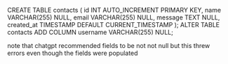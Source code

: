 CREATE TABLE contacts (
    id INT AUTO_INCREMENT PRIMARY KEY,
    name VARCHAR(255) NULL,
    email VARCHAR(255) NULL,
    message TEXT NULL,
    created_at TIMESTAMP DEFAULT CURRENT_TIMESTAMP
);
ALTER TABLE contacts ADD COLUMN username VARCHAR(255) NULL;

note that chatgpt recommended fields to be not not null but this threw errors even though the fields were populated
